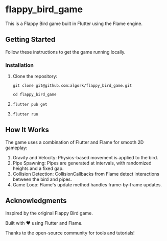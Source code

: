 # flappy_bird_game

This is a Flappy Bird game built in Flutter using the Flame engine.

## Getting Started

Follow these instructions to get the game running locally.

### Installation
1. Clone the repository:

   `git clone git@github.com:algork/flappy_bird_game.git`

   `cd flappy_bird_game`
2. `flutter pub get`
3. `flutter run`

## How It Works
The game uses a combination of Flutter and Flame for smooth 2D gameplay:

1. Gravity and Velocity: Physics-based movement is applied to the bird.
2. Pipe Spawning: Pipes are generated at intervals, with randomized heights and a fixed gap.
3. Collision Detection: CollisionCallbacks from Flame detect interactions between the bird and pipes.
4. Game Loop: Flame's update method handles frame-by-frame updates.

## Acknowledgments
Inspired by the original Flappy Bird game.

Built with ❤️ using Flutter and Flame.

Thanks to the open-source community for tools and tutorials!